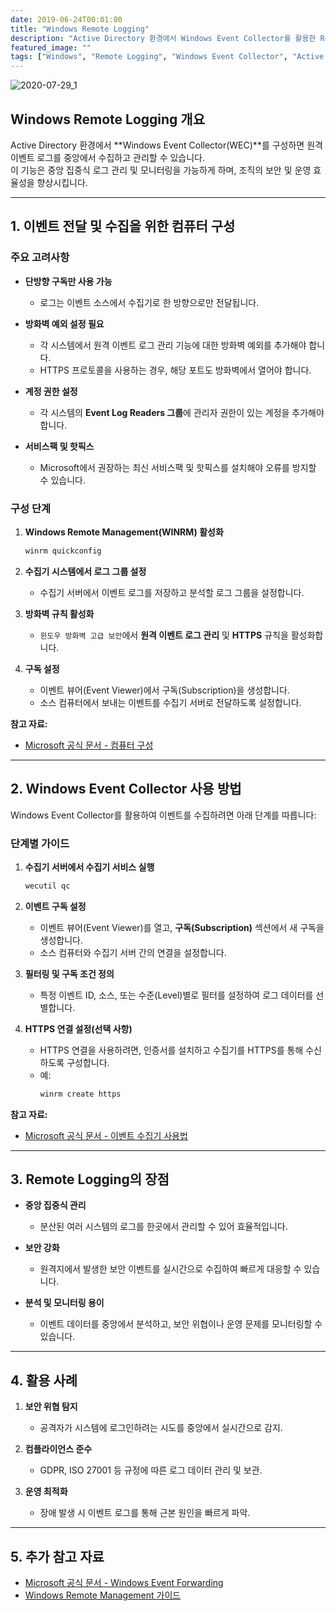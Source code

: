```yaml
---
date: 2019-06-24T00:01:00
title: "Windows Remote Logging"
description: "Active Directory 환경에서 Windows Event Collector를 활용한 Remote Logging 설정 및 사용 방법"
featured_image: ""
tags: ["Windows", "Remote Logging", "Windows Event Collector", "Active Directory", "로그 관리", "보안"]
---
```


![2020-07-29_1](https://github.com/user-attachments/assets/a159a391-3a43-400c-9ddc-57d230ff8457)

## Windows Remote Logging 개요

Active Directory 환경에서 **Windows Event Collector(WEC)**를 구성하면 원격 이벤트 로그를 중앙에서 수집하고 관리할 수 있습니다.  
이 기능은 중앙 집중식 로그 관리 및 모니터링을 가능하게 하며, 조직의 보안 및 운영 효율성을 향상시킵니다.

---

## 1. 이벤트 전달 및 수집을 위한 컴퓨터 구성

### 주요 고려사항

- **단방향 구독만 사용 가능**
  - 로그는 이벤트 소스에서 수집기로 한 방향으로만 전달됩니다.
  
- **방화벽 예외 설정 필요**
  - 각 시스템에서 원격 이벤트 로그 관리 기능에 대한 방화벽 예외를 추가해야 합니다.
  - HTTPS 프로토콜을 사용하는 경우, 해당 포트도 방화벽에서 열어야 합니다.

- **계정 권한 설정**
  - 각 시스템의 **Event Log Readers 그룹**에 관리자 권한이 있는 계정을 추가해야 합니다.

- **서비스팩 및 핫픽스**
  - Microsoft에서 권장하는 최신 서비스팩 및 핫픽스를 설치해야 오류를 방지할 수 있습니다.

### 구성 단계
1. **Windows Remote Management(WINRM) 활성화**
   ```bash
   winrm quickconfig
   ```

2. **수집기 시스템에서 로그 그룹 설정**
   - 수집기 서버에서 이벤트 로그를 저장하고 분석할 로그 그룹을 설정합니다.

3. **방화벽 규칙 활성화**
   - `윈도우 방화벽 고급 보안`에서 **원격 이벤트 로그 관리** 및 **HTTPS** 규칙을 활성화합니다.

4. **구독 설정**
   - 이벤트 뷰어(Event Viewer)에서 구독(Subscription)을 생성합니다.
   - 소스 컴퓨터에서 보내는 이벤트를 수집기 서버로 전달하도록 설정합니다.

**참고 자료:**  
- [Microsoft 공식 문서 - 컴퓨터 구성](https://docs.microsoft.com/en-us/previous-versions/windows/it-pro/windows-server-2008-R2-and-2008/cc748890(v=ws.11))

---

## 2. Windows Event Collector 사용 방법

Windows Event Collector를 활용하여 이벤트를 수집하려면 아래 단계를 따릅니다:

### 단계별 가이드

1. **수집기 서버에서 수집기 서비스 실행**
   ```bash
   wecutil qc
   ```

2. **이벤트 구독 설정**
   - 이벤트 뷰어(Event Viewer)를 열고, **구독(Subscription)** 섹션에서 새 구독을 생성합니다.
   - 소스 컴퓨터와 수집기 서버 간의 연결을 설정합니다.

3. **필터링 및 구독 조건 정의**
   - 특정 이벤트 ID, 소스, 또는 수준(Level)별로 필터를 설정하여 로그 데이터를 선별합니다.

4. **HTTPS 연결 설정(선택 사항)**
   - HTTPS 연결을 사용하려면, 인증서를 설치하고 수집기를 HTTPS를 통해 수신하도록 구성합니다.
   - 예:
     ```bash
     winrm create https
     ```

**참고 자료:**  
- [Microsoft 공식 문서 - 이벤트 수집기 사용법](https://docs.microsoft.com/ko-kr/windows/desktop/WEC/using-windows-event-collector)

---

## 3. Remote Logging의 장점

- **중앙 집중식 관리**
  - 분산된 여러 시스템의 로그를 한곳에서 관리할 수 있어 효율적입니다.

- **보안 강화**
  - 원격지에서 발생한 보안 이벤트를 실시간으로 수집하여 빠르게 대응할 수 있습니다.

- **분석 및 모니터링 용이**
  - 이벤트 데이터를 중앙에서 분석하고, 보안 위협이나 운영 문제를 모니터링할 수 있습니다.

---

## 4. 활용 사례

1. **보안 위협 탐지**
   - 공격자가 시스템에 로그인하려는 시도를 중앙에서 실시간으로 감지.

2. **컴플라이언스 준수**
   - GDPR, ISO 27001 등 규정에 따른 로그 데이터 관리 및 보관.

3. **운영 최적화**
   - 장애 발생 시 이벤트 로그를 통해 근본 원인을 빠르게 파악.

---

## 5. 추가 참고 자료

- [Microsoft 공식 문서 - Windows Event Forwarding](https://docs.microsoft.com/en-us/windows/security/threat-protection/use-windows-event-forwarding-to-assist-in-intrusion-detection)  
- [Windows Remote Management 가이드](https://docs.microsoft.com/en-us/windows/win32/winrm/portal)

